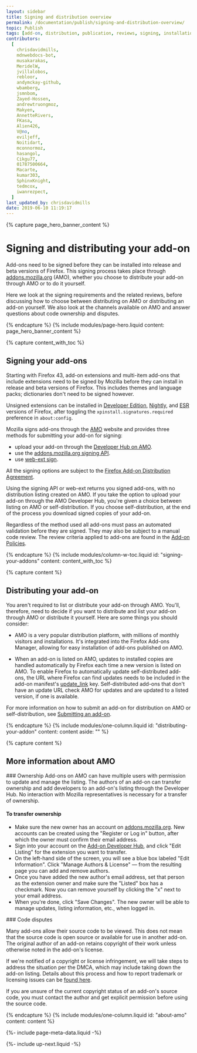 ```yaml
---
layout: sidebar
title: Signing and distribution overview
permalink: /documentation/publish/signing-and-distribution-overview/
topic: Publish
tags: [add-on, distribution, publication, reviews, signing, installation]
contributors:
  [
    chrisdavidmills,
    mdnwebdocs-bot,
    musakarakas,
    MeridelW,
    jvillalobos,
    rebloor,
    andymckay-github,
    wbamberg,
    jsmnbom,
    Zayed-Hossen,
    andrewtruongmoz,
    Makyen,
    AnnetteRivers,
    FKasa,
    Alien426,
    V@no,
    eviljeff,
    Noitidart,
    mconnormoz,
    hasangol,
    Cikgu77,
    01787500664,
    Macarte,
    kumar303,
    SphinxKnight,
    tedmcox,
    iwanrezpect,
  ]
last_updated_by: chrisdavidmills
date: 2019-06-10 11:19:17
---
```


<!-- Page Hero Banner -->

{% capture page_hero_banner_content %}

# Signing and distributing your add-on

Add-ons need to be signed before they can be installed into release and beta versions of Firefox. This signing process takes place through [addons.mozilla.org](https://addons.mozilla.org) (AMO), whether you choose to distribute your add-on through AMO or to do it yourself.

Here we look at the signing requirements and the related reviews, before discussing how to choose between distributing on AMO or distributing an add-on yourself. We also look at the channels available on AMO and answer questions about code ownership and disputes.

{% endcapture %}
{% include modules/page-hero.liquid
	content: page_hero_banner_content
%}

<!-- END: Page Hero Banner -->

<!-- Content with Table of Contents Module -->

{% capture content_with_toc %}

## Signing your add-ons

Starting with Firefox 43, add-on extensions and multi-item add-ons that include extensions need to be signed by Mozilla before they can install in release and beta versions of Firefox. This includes themes and language packs; dictionaries don't need to be signed however.

Unsigned extensions can be installed in [Developer Edition](https://www.mozilla.org/firefox/developer/), [Nightly](https://www.mozilla.org/firefox/nightly/all/), and [ESR](https://www.mozilla.org/firefox/organizations/) versions of Firefox, after toggling the `xpinstall.signatures.required` preference in `about:config`.

Mozilla signs add-ons through the [AMO](https://addons.mozilla.org) website and provides three methods for submitting your add-on for signing:

- upload your add-on through the [Developer Hub on AMO](/documentation/publish/submitting-an-add-on/#listing-on-amo).
- use the [addons.mozilla.org signing API](https://addons-server.readthedocs.io/en/latest/topics/api/signing.html).
- use [web-ext sign](/documentation/develop/web-ext-command-reference/#web-ext-sign).

All the signing options are subject to the [Firefox Add-on Distribution Agreement](/documentation/publish/firefox-add-on-distribution-agreement/).

Using the signing API or web-ext returns you signed add-ons, with no distribution listing created on AMO. If you take the option to upload your add-on through the AMO Developer Hub, you're given a choice between listing on AMO or self-distribution. If you choose self-distribution, at the end of the process you download signed copies of your add-on.

Regardless of the method used all add-ons must pass an automated validation before they are signed. They may also be subject to a manual code review. The review criteria applied to add-ons are found in the [Add-on Policies](/documentation/publish/add-on-policies/).

{% endcapture %}
{% include modules/column-w-toc.liquid
	id: "signing-your-addons"
	content: content_with_toc
%}

<!-- END: Content with Table of Contents -->

<!-- Single Column Body Module -->

{% capture content %}

## Distributing your add-on

You aren't required to list or distribute your add-on through AMO. You'll, therefore, need to decide if you want to distribute and list your add-on through AMO or distribute it yourself. Here are some things you should consider:

- AMO is a very popular distribution platform, with millions of monthly visitors and installations. It's integrated into the Firefox Add-ons Manager, allowing for easy installation of add-ons published on AMO.

- When an add-on is listed on AMO, updates to installed copies are handled automatically by Firefox each time a new version is listed on AMO.
  To enable Firefox to automatically update self-distributed add-ons, the URL where Firefox can find updates needs to be included in the add-on manifest's [update_link](https://developer.mozilla.org/docs/Mozilla/Add-ons/Updates) key. Self-distributed add-ons that don't have an update URL check AMO for updates and are updated to a listed version, if one is available.

For more information on how to submit an add-on for distribution on AMO or self-distribution, see [Submitting an add-on](/documentation/publish/submitting-an-add-on/).

{% endcapture %}
{% include modules/one-column.liquid
  id: "distributing-your-addon"
  content: content
  aside: ""
%}

<!-- END: Single Column Body Module -->

<!-- Single Column Body Module -->

{% capture content %}

## More information about AMO

<section id="ownership"></section>
### Ownership
Add-ons on AMO can have multiple users with permission to update and manage the listing. The authors of an add-on can transfer ownership and add developers to an add-on's listing through the Developer Hub. No interaction with Mozilla representatives is necessary for a transfer of ownership.

#### To transfer ownership

- Make sure the new owner has an account on [addons.mozilla.org](https://addons.mozilla.org). New accounts can be created using the "Register or Log in" button, after which the owner must confirm their email address.
- Sign into your account on the [Add-on Developer Hub](https://addons.mozilla.org/developers/), and click "Edit Listing" for the extension you want to transfer.
- On the left-hand side of the screen, you will see a blue box labeled "Edit Information". Click "Manage Authors & License" — from the resulting page you can add and remove authors.
- Once you have added the new author's email address, set that person as the extension owner and make sure the "Listed" box has a checkmark. Now you can remove yourself by clicking the "x" next to your email address.
- When you're done, click "Save Changes". The new owner will be able to manage updates, listing information, etc., when logged in.

<section id="code-disputes"></section>
### Code disputes

Many add-ons allow their source code to be viewed. This does not mean that the source code is open source or available for use in another add-on. The original author of an add-on retains copyright of their work unless otherwise noted in the add-on's license.

If we're notified of a copyright or license infringement, we will take steps to address the situation per the DMCA, which may include taking down the add-on listing. Details about this process and how to report trademark or licensing issues can be [found here](https://www.mozilla.org/about/legal/report-infringement/).

If you are unsure of the current copyright status of an add-on's source code, you must contact the author and get explicit permission before using the source code.

{% endcapture %}
{% include modules/one-column.liquid
  id: "about-amo"
  content: content
%}

<!-- END: Single Column Body Module -->

<!-- Meta Data -->

{%- include page-meta-data.liquid -%}

<!-- END: Meta Data -->

<!-- Up Next -->

{%- include up-next.liquid -%}

<!-- END: Up Next -->
